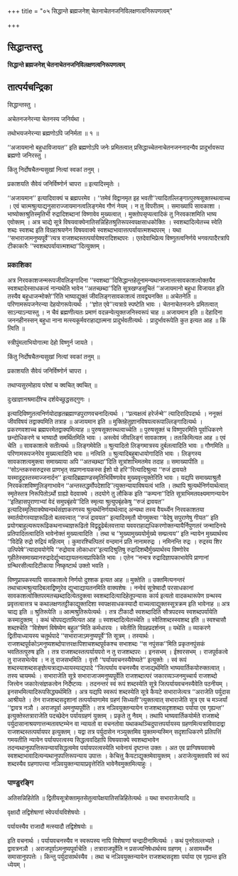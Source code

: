 +++
title = "०५ सिद्धान्ते ब्रह्मजनेश् चेतनाचेतनजनिविलक्षणत्वनिरूपणत्वम्"

+++


## सिद्धान्तस्तु

**सिद्धान्ते ब्रह्मजनेश् चेतनाचेतनजनिविलक्षणत्वनिरूपणत्वम्**

## **तात्पर्यचन्द्रिका**

सिद्धान्तस्तु ।

अचेतनजनेरन्या चेतनस्य जनिर्यथा ।

तथोभयजनेरन्या ब्रह्मणोऽपि जनिर्मता ॥ १ ॥

‘‘अजायमानो बहुधाविजायत’’ इति ब्रह्मणोऽपि जनेः प्रमितत्वात् प्रसिद्धाच्चेतनाचेतनजननादन्यैव प्रादुर्भावरूपा ब्रह्मणो जनिरस्तु ।

किंतु निर्दोषचैतन्यसुखां नित्यां स्वकां तनुम् ।

प्रकाशयति सैवेयं जनिर्विष्णोर्न चापरा ॥ इत्यादिस्मृतेः ।

‘‘अजायमान’’ इत्यादिवाक्यं च ब्रह्मपरमेव । ‘‘तमेवं विद्वानमृत इह भवती’’त्यादितल्लिङ्गात्पुरुषसूक्तस्थत्वाच्च । एवं चात्मश्रुत्याद्यनुसाराज्जायमानत्वलिङ्गमेव गौणं नेयम् । न तु विपरीतम् । समाख्यापि सावकाशा । भाष्योक्तश्रुतिस्मृतिभी रुद्रादिशब्दानां विष्णावेव मुख्यत्वात् । मुक्तोपसृप्यत्वादिकं तु निरवकाशमिति भाष्य एवोक्तम् । अत्र चाद्ये सूत्रे विषयवाक्येनातिसन्निहितश्रुतिरूपस्वपक्षसाधकोक्तिः । स्वशब्दादित्येतच्च स्वेति शब्दः स्वशब्द इति विग्रहाश्रयणेन विषयवाक्ये स्वशब्दाभावात्तत्पर्यायात्मशब्दपरम् । यथा ‘‘सभाराजामनुष्यपूर्वे’’त्यत्र राजशब्दस्तत्पर्यायेश्वरादिशब्दपरः । एतदेवाभिप्रेत्य विष्णुतत्वनिर्णये भगवत्पादैरत्रापि टीकाकारैः ‘‘स्वशब्दपर्यायात्मशब्दा’’दित्युक्तम् ।

### **प्रकाशिका**

अत्र निरवकाशजन्मरूपजीवलिङ्गादिना ‘‘स्वशब्दा’’दिसिद्धान्तहेतूनामन्यथानयनात्तत्सावकाशत्वोक्तयैव स्वशब्दादेस्साधकत्वं नान्यथेति भावेन ‘‘अतच्छब्दा’’दिति सूत्रखण्डसूचितं ‘‘अजायमानो बहुधा विजायत इति तस्यैव बहुधाजन्मोक्ते’’रिति भाष्याद्युक्तं जीवलिङ्गसावकाशत्वं तावद्व्यनक्ति ॥ अचेतनेति ॥ परिणामरूपजनेरन्या देहयोगरूपेत्यर्थः । ‘‘ज्ञोत एवे’’त्यत्राग्रे स्पष्टेति भावः । चेतनाचेतनजनेः प्रमितत्वात् साऽन्याऽन्यास्तु । न चैवं ब्रह्मणीत्यतः प्रमाणं वदन्नन्येत्युक्तजनिस्वरूपं चाह ॥ अजायमान इति ॥ देहादिना जननहीनस्सन् बहुधा नाना मत्स्यकूर्मवराहाद्यात्मना प्रादुर्भवतीत्यर्थः । प्रादुर्भावरूपेति कुत इत्यत आह ॥ किं त्विति ॥

स्त्रीपुंमलाभियोगात्मा देहो विष्णुर्न जायते ।

किंतु निर्दोषचैतन्यसुखां नित्यां स्वकां तनुम् ॥

प्रकाशयति सैवेयं जनिर्विष्णोर्न चापरा ।

तथाप्यसुरमोहाय परेषां च क्वचित् क्वचित् ॥

दुःखाज्ञानश्रमादींश्च दर्शयेच्छुद्धसद्गुणः ।

इत्यादिविष्णुतत्वनिर्णयोदाहृतब्रह्माण्डपुराणवचनादित्यर्थः । ‘‘प्रत्यक्षत्वं हरेर्जन्मे’’ त्यादिरादिपदार्थः । ननूक्तं जीवविषयं तद्वाक्यमिति तत्राह ॥ अजायमान इति ॥ मुक्तिहेतुज्ञानविषयत्वरूपाल्लिङ्गादित्यर्थः । प्रकरणवशाच्च ब्रह्मपरमेतद्वाक्यमित्याह ॥ पुरुषसूक्तस्थत्वाच्चेति ॥ पुरुषसूक्तं च विष्णुपरमिति पूर्वाधिकरणे छन्दोधिकरणे च भाष्यादौ समर्थितमिति भावः । अस्त्वेवं जीवलिङ्गं सावकाशम् । ततःकिमित्यत आह ॥ एवं चेति ॥ सावकाशत्वे सतीत्यर्थः ॥ लिङ्गमेवेति ॥ श्रुत्यादितो लिङ्गमात्रस्य दुर्बलत्वादिति भावः ॥ गौणमिति ॥ परिणामरूपजनेरेव मुख्यत्वादिति भावः ॥ नत्विति ॥ श्रुत्यादिबहुबाधायोगादिति भावः । लिङ्गस्य सावकाशत्वमुक्त्वा समाख्याया अपि ‘‘अतच्छब्दा’’दिति सूत्रांशाभिमतमेव तदाह ॥ समाख्यापीति ॥ ‘‘सोऽन्तकस्सरुद्रस्स प्राणभृत् सप्राणनायकस्स ईशो यो हरि’’रित्यादिश्रुत्या ‘‘रुजं द्रावयते यस्माद्रुद्रस्तस्माज्जनार्दन’’ इत्यादिब्रह्माण्डस्मृतिभिर्विष्णावेव मुख्यवृत्त्युक्तेरिति भावः । यद्यपि समाख्याश्रुतौ निरवकाशविष्णुलिङ्गाभावेन ‘‘अन्तस्तद्धर्मोपदेशादि’’त्युक्तन्यायाविषयत्वं भाति । तथापि श्रुत्यर्थनिर्णयार्थत्वात् स्मृतेस्तत्र निरूपितोऽर्थो ग्राह्यो वेदवाक्ये । तदयोगे तु लौकिक इति ‘‘कम्पना’’दिति सूत्राभिमतवक्ष्यमाणन्यायेन ‘‘इतिहासपुराणाभ्यां वेदं समुपबृंहये’’दिति स्मृत्या श्रुत्युपबृंहकेषु ‘‘रुजं द्रावयत’’ इत्यादिस्मृतिवाक्येष्वन्वर्थसंज्ञाकरणस्य श्रुत्यर्थनिर्णयार्थत्वाद् अन्यथा तस्य वैयर्थ्येन निरवकाशतया स्मार्तयोगस्याज्ञरूढितो बलवत्त्वात् ‘‘रुजं द्रावयत’’ इत्यादिस्मृतौ योगमुक्त्वा ‘‘वेदेषु सपुराणेषु गीयत’’ इति प्रयोगबाहुल्यरूपरूढिकथनाच्चाज्ञरूढितो विद्वद्रूढेर्बलवत्ताया यववराहाद्यधिकरणोक्तन्यायैर्निपुणतरं जन्मादिनये प्रतिपादितत्वादिति भावेनोक्तं मुख्यत्वादिति । तथा च ‘‘मुख्यामुख्ययोर्मुख्ये सम्प्रत्यय’’ इति न्यायेन मुख्यार्थस्य ‘‘विदेहि रुद्रो रुद्रियं महित्वम् । कुमारश्चित्पितरं वन्दमानं प्रति नानामरुद्रः । नमिनन्ति रुद्रः । रुद्रस्य शिर उत्पिपेषे’’त्यादावयोगेपि ‘‘रुद्रोवाव लोकाधार’’इत्यादिश्रुतिषु रुद्रादिशब्दैर्मुख्यार्थस्य विष्णोरेव गृहीतेस्समाख्यानरुद्रादेर्द्युभ्वाद्यायतनत्वप्रापिकेति भावः । एतेन ‘‘नन्वत्र रुद्रादिज्ञापकाभावेपि प्राणानां ग्रन्थिरसीत्यादिटीकाया निष्कृष्टार्थ उक्तो भवति ।

विष्णुप्रापकस्यापि सावकाशत्वे निर्णयो दुश्शक इत्यत आह ॥ मुक्तेति ॥ उक्तमित्यनन्तरं तथाचात्मश्रुत्यादिबलाद्विष्णुरेव द्युभ्वाद्यायतनमिति वाक्यशेषः । नन्वेवं सूत्रेष्वादौ परसाधकानां सावकाशत्वोक्तिपरमतच्छब्दादित्येतदुक्त्वा स्वशब्दादित्यादिहेतूपन्यासः कार्य इत्यतो वादकथारूपेण ग्रन्थस्य प्रवृत्तत्वात्तत्र च कथालक्षणतट्टीकाद्युक्तदिशा स्वपक्षसाधकस्यादौ वाच्यत्वाद्युक्तस्सूत्रक्रम इति भावेनाह ॥ अत्र चाद्य इति ॥ श्रुतिरूपेति ॥ आत्मश्रुतिरूपेत्यर्थः । तत्र टीकादौ स्वशब्दादिति सौत्रपदस्य स्वशब्दपर्यायेति कस्मादुक्तम् । कथं चोपपद्यतामित्यत आह ॥ स्वशब्दादित्येतच्चेति ॥ स्वेतिशब्दस्स्वशब्द इति ॥ स्वश्चासौ शब्दश्चेति ‘‘विशेषणं विषेष्येण बहुल’’मिति कर्मधारयः । स्वेतीति विग्रहप्रदर्शनम् ॥ यथेति ॥ व्याकरणे द्वितीयाध्यायस्य चतुर्थपादे ‘‘सभाराजाऽमनुष्यपूर्वे’’ति सूत्रम् । तस्यार्थः । राजशब्दपूर्वकोऽमनुष्यशब्दोपात्तरक्षःपिशाचशब्दपूर्वकश्च सभाशब्दः ‘‘स नपुंसक’’मिति प्रकृतनपुंसकं भवतितत्पुरुष इति । तत्र राजशब्दस्तत्पर्यायपरो न तु राजशब्दपरः । इनसभम् । ईश्वरसभम् । राजपूर्वकत्वे तु राजसभेत्येव । न तु राजसभमिति । वृत्तौ ‘‘पर्यायवचनस्यैवेष्यते’’ इत्युक्तेः । स्वं रूपं शब्दस्याशब्दसङ्ज्ञेत्यत्राद्याध्यायस्याद्यपादे ‘‘जित्पर्याय वचनस्यैव राजाद्यर्थमिति भाष्यवार्तिकयोरुक्तत्वात् । तस्य चायमर्थः । सभाराजेति सूत्रे सभाराजाजमनुष्यपूर्वेति राजशब्दात्परं जकारव्यञ्जनमुच्चार्य राजशब्दो जित्त्वेन जकारेत्संज्ञकत्वेन निर्देष्टव्यः । तदनन्तरं स्वं रूपं शब्दस्येति सूत्रे जित्पर्यायवचनस्यैवेति पठनीयम् । इनसभमित्यादिरूपसिद्ध्यर्थमिति । अत्र यद्यपि स्वरूपं शब्दस्येति सूत्रे कैयटे सभाराजेत्यत्र ‘‘अराजेति पर्युदास आश्रीयते । तेन राजशब्दसदृशानां तत्पर्यायाणामेव ग्रहणं सिध्यती’’त्युक्तत्वात् सभाराजेति सूत्र एव च मञ्जर्यां ‘‘द्वावत्र नञौ । अराजपूर्वा अमनुष्यपूर्वेति । तत्र नञिवयुक्तन्यायेन राजशब्दसदृशशब्दाः पर्याया एव गृह्यन्त’’ इत्युक्तेस्तत्राराजेति पदच्छेदेन पर्यायग्रहणं युक्तम् । प्रकृते तु नैवम् । तथापि भाष्यवार्तिकयोर्मते राजशब्दे पर्युदासानाश्रयणात्तन्मतावष्टम्भेन वा न्यायतो वा वचनतोवा यथाकथञ्चिदुपात्तपर्यायस्य ग्रहणमित्यत्राविवादाद्वा राजशब्दस्तत्पर्यायपर इत्युक्तम् । यद्वा तत्र पर्युदासेन नञ्युक्तमिव युक्तमन्यस्मिन् सदृशाधिकरणे प्रतिपत्तिं गमयतीति न्यायेन पर्यायपरत्वस्य सिद्धत्ववदिहापि विषयवाक्ये स्वशब्दाभावेन तदन्यथानुपपत्तिरूपन्यायसिद्धत्वमेव पर्यायपरत्वस्येति भावेनायं दृष्टान्त उक्तः । अत एव प्राग्विषयवाक्ये स्वशब्दाभावादित्यन्यथानुपपत्तिरूपन्याय उपात्तः । केचित्तु कैयटाद्युक्तमेवायुक्तम् । अराजेत्युक्तावपि स्वं रूपं शब्दस्यैव ग्रहणापत्त्या नञिवयुक्तन्यायाप्रवृत्तेरिति भावेनैवमुक्तमित्याहुः ।

### **पाण्डुरङ्गि**

अतिसन्निहितेति ॥ द्वितीयसूत्रोक्तामृतसेतुत्वापेक्षयातिसन्निहितेत्यर्थः ॥ यथा सभाराजेत्यादि ॥

वृक्षादौ तद्विशेषाणां स्वेपर्यायविशेषयोः ।

पर्यायस्यैव राजादौ मत्स्यादौ तद्विशेषयोः ॥

इति वचनार्थः । पर्यायवचनस्यैव न स्वरूपस्य नापि विशेषाणां चन्द्रादीनामित्यर्थः । कथं पुनरेतल्लभ्यते । द्वावत्रनञौ । अराजपूर्वाऽमनुष्यपूर्वाचेति । तत्राराजपूर्वेति न प्रसज्यनिषेधार्थस्य ग्रहणम् । असामर्थ्येन समासानुपपत्तेः । किन्तु पर्युदासार्थस्यैव । तथा च नञिवयुक्तन्यायेन राजशब्दसदृशाः पर्याया एव गृह्यन्त इति ध्येयम् ।

